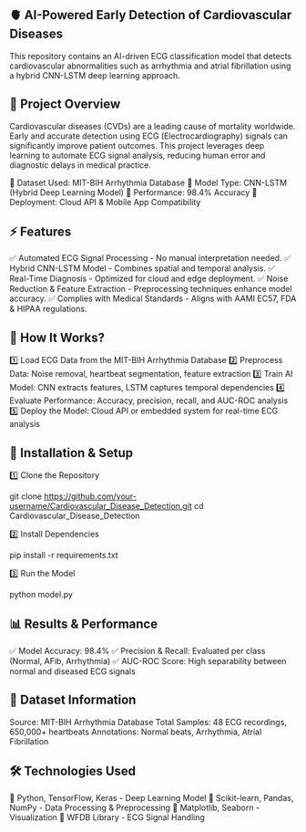 ## 🫀 AI-Powered Early Detection of Cardiovascular Diseases
This repository contains an AI-driven ECG classification model that detects cardiovascular abnormalities such as arrhythmia and atrial fibrillation using a hybrid CNN-LSTM deep learning approach.

## 📌 Project Overview
Cardiovascular diseases (CVDs) are a leading cause of mortality worldwide. Early and accurate detection using ECG (Electrocardiography) signals can significantly improve patient outcomes. This project leverages deep learning to automate ECG signal analysis, reducing human error and diagnostic delays in medical practice.

🔹 Dataset Used: MIT-BIH Arrhythmia Database
🔹 Model Type: CNN-LSTM (Hybrid Deep Learning Model)
🔹 Performance: 98.4% Accuracy
🔹 Deployment: Cloud API & Mobile App Compatibility

## ⚡ Features
✅ Automated ECG Signal Processing - No manual interpretation needed.
✅ Hybrid CNN-LSTM Model - Combines spatial and temporal analysis.
✅ Real-Time Diagnosis - Optimized for cloud and edge deployment.
✅ Noise Reduction & Feature Extraction - Preprocessing techniques enhance model accuracy.
✅ Complies with Medical Standards - Aligns with AAMI EC57, FDA & HIPAA regulations.

## 🏥 How It Works?
1️⃣ Load ECG Data from the MIT-BIH Arrhythmia Database
2️⃣ Preprocess Data: Noise removal, heartbeat segmentation, feature extraction
3️⃣ Train AI Model: CNN extracts features, LSTM captures temporal dependencies
4️⃣ Evaluate Performance: Accuracy, precision, recall, and AUC-ROC analysis
5️⃣ Deploy the Model: Cloud API or embedded system for real-time ECG analysis


## 🚀 Installation & Setup

1️⃣ Clone the Repository

git clone https://github.com/your-username/Cardiovascular_Disease_Detection.git
cd Cardiovascular_Disease_Detection

2️⃣ Install Dependencies

pip install -r requirements.txt

3️⃣ Run the Model

python model.py


## 📊 Results & Performance

✅ Model Accuracy: 98.4%
✅ Precision & Recall: Evaluated per class (Normal, AFib, Arrhythmia)
✅ AUC-ROC Score: High separability between normal and diseased ECG signals

## 📁 Dataset Information

Source: MIT-BIH Arrhythmia Database
Total Samples: 48 ECG recordings, 650,000+ heartbeats
Annotations: Normal beats, Arrhythmia, Atrial Fibrillation

## 🛠 Technologies Used

🔹 Python, TensorFlow, Keras - Deep Learning Model
🔹 Scikit-learn, Pandas, NumPy - Data Processing & Preprocessing
🔹 Matplotlib, Seaborn - Visualization
🔹 WFDB Library - ECG Signal Handling


